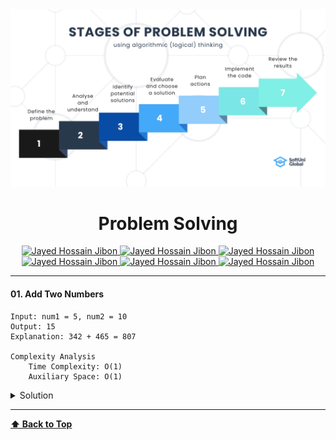 

<img src="image/Stages-Of-Problem-Solving.png" id='header'>
<h1 align="center">Problem Solving</h1>
<div align="center">
<!-- Gmail Account -->
<a href="mailto:jayed.swe@gmail.com">
<img src='https://img.shields.io/badge/Gmail-D14836?style=for-the-badge&logo=gmail&logoColor=white'
alt='Jayed Hossain Jibon'
/>
</a>
<a href="tel:+8801987132107">
<img
src='https://img.shields.io/badge/WhatsApp-25D366?style=for-the-badge&logo=whatsapp&logoColor=white'
alt='Jayed Hossain Jibon'
/>
<a href="#" target="_blank">
<img
src='https://img.shields.io/badge/website-000000?style=for-the-badge&logo=About.me&logoColor=white'
alt='Jayed Hossain Jibon'
/>
</a>
<a href="https://www.facebook.com/jibon969" target="_blank">
<img
src='https://img.shields.io/badge/Facebook-1877F2?style=for-the-badge&logo=facebook&logoColor=white'
alt='Jayed Hossain Jibon'
/>

<a href="https://www.linkedin.com/in/jibon969/" target="_blank">
<img
src='https://img.shields.io/badge/LinkedIn-0077B5?style=for-the-badge&logo=linkedin&logoColor=white'
alt='Jayed Hossain Jibon'
/>
</a>
<a href="https://github.com/jibon969" target="_blank">
<img
src='https://img.shields.io/badge/GitHub-100000?style=for-the-badge&logo=github&logoColor=white'
alt='Jayed Hossain Jibon'
/>
</a>
</div>

<hr/>

#### 01. Add Two Numbers

```
Input: num1 = 5, num2 = 10
Output: 15
Explanation: 342 + 465 = 807

Complexity Analysis
    Time Complexity: O(1)
    Auxiliary Space: O(1)
```

<details><summary style="cursor:pointer">Solution</summary>

```js
let num1 = 5;
let num2 = 10;
let sum = num1 + num2;
console.log(sum) // Output: 15
```
// Python
```py
num1 = 5;
num2 = 10;
sum = num1 + num2;
print(sum) // Output: 15
```
</details>


---
**[⬆ Back to Top](#header)**
